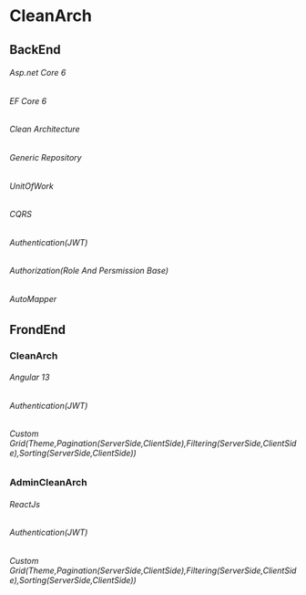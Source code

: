 # CleanArch

## BackEnd

###### Asp.net Core 6 
###### EF Core 6
###### Clean Architecture
###### Generic Repository
###### UnitOfWork
###### CQRS
###### Authentication(JWT)
###### Authorization(Role And Persmission Base)
###### AutoMapper

## FrondEnd

### CleanArch

###### Angular 13
###### Authentication(JWT)
###### Custom Grid(Theme,Pagination(ServerSide,ClientSide),Filtering(ServerSide,ClientSide),Sorting(ServerSide,ClientSide))

### AdminCleanArch

###### ReactJs
###### Authentication(JWT)
###### Custom Grid(Theme,Pagination(ServerSide,ClientSide),Filtering(ServerSide,ClientSide),Sorting(ServerSide,ClientSide))
